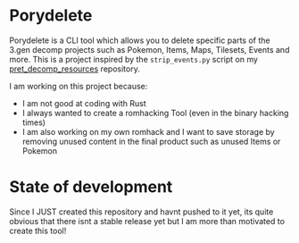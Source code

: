 # Porydelete

Porydelete is a CLI tool which allows you to delete specific parts of the 3.gen decomp projects such as Pokemon, Items, Maps, Tilesets, Events and more. This is a project inspired by the `strip_events.py` script on my [pret_decomp_resources]() repository. 

I am working on this project because:
  - I am not good at coding with Rust
  - I always wanted to create a romhacking Tool (even in the binary hacking times)
  - I am also working on my own romhack and I want to save storage by removing unused content in the final product such as unused Items or Pokemon


# State of development

Since I JUST created this repository and havnt pushed to it yet, its quite obvious that there isnt a stable release yet but I am more than motivated to create this tool!

